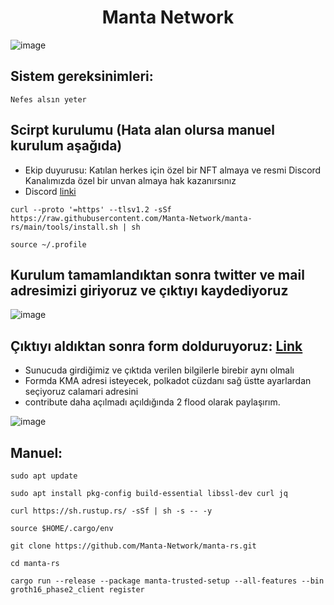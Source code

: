 # <h1 align="center"> Manta Network </h1>

![image](https://user-images.githubusercontent.com/101149671/195413725-5104a7f2-83b9-4c41-ad42-f91c51abbb0d.png)

## Sistem gereksinimleri:
```
Nefes alsın yeter
```



## Scirpt kurulumu (Hata alan olursa manuel kurulum aşağıda)

 * Ekip duyurusu: Katılan herkes için özel bir NFT almaya ve resmi Discord Kanalımızda özel bir unvan almaya hak kazanırsınız
 * Discord [linki](https://discord.gg/QTp6VhYm)

```
curl --proto '=https' --tlsv1.2 -sSf https://raw.githubusercontent.com/Manta-Network/manta-rs/main/tools/install.sh | sh
```

```
source ~/.profile
```

## Kurulum tamamlandıktan sonra twitter ve mail adresimizi giriyoruz ve çıktıyı kaydediyoruz



![image](https://user-images.githubusercontent.com/101149671/195415190-9f6e8b27-3269-4f19-8c2f-710a1b7e7524.png)


##  Çıktıyı aldıktan sonra form dolduruyoruz: [Link](https://mantanetwork.typeform.com/TrustedSetup)

 * Sunucuda girdiğimiz ve çıktıda verilen bilgilerle birebir aynı olmalı
 * Formda KMA adresi isteyecek, polkadot cüzdanı sağ üstte ayarlardan seçiyoruz calamari adresini
 * contribute daha açılmadı açıldığında 2 flood olarak paylaşırım.

![image](https://user-images.githubusercontent.com/101149671/195416025-6596a911-f12d-4ca1-9830-0ed33620f11b.png)


## Manuel:
```
sudo apt update
```

```
sudo apt install pkg-config build-essential libssl-dev curl jq
```

```
curl https://sh.rustup.rs/ -sSf | sh -s -- -y
```

```
source $HOME/.cargo/env
```

```
git clone https://github.com/Manta-Network/manta-rs.git
```

```
cd manta-rs
```

```
cargo run --release --package manta-trusted-setup --all-features --bin groth16_phase2_client register
```

